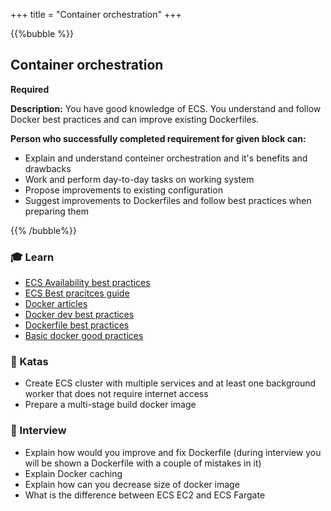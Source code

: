 +++
title = "Container orchestration"
+++

{{%bubble %}}

## Container orchestration

**Required**

**Description:** You have good knowledge of ECS. You understand and follow Docker best practices and can improve existing Dockerfiles.

**Person who successfully completed requirement for given block can:**

- Explain and understand conteiner orchestration and it's benefits and drawbacks
- Work and perform day-to-day tasks on working system
- Propose improvements to existing configuration
- Suggest improvements to Dockerfiles and follow best practices when preparing them

{{% /bubble%}}

### 🎓 Learn
* [ECS Availability best practices](https://aws.amazon.com/blogs/containers/amazon-ecs-availability-best-practices/)
* [ECS Best pracitces guide](https://github.com/awsdocs/amazon-ecs-bestpractices-guide/blob/main/doc_source/index.md)
* [Docker articles](https://pythonspeed.com/docker/)
* [Docker dev best practices](https://docs.docker.com/develop/dev-best-practices/)
* [Dockerfile best practices](https://docs.docker.com/develop/develop-images/dockerfile_best-practices/)
* [Basic docker good practices](https://www.docker.com/blog/intro-guide-to-dockerfile-best-practices/)

### 📝 Katas
* Create ECS cluster with multiple services and at least one background worker that does not require internet access
* Prepare a multi-stage build docker image

### 🎤 Interview
* Explain how would you improve and fix Dockerfile (during interview you will be shown a Dockerfile with a couple of mistakes in it)
* Explain Docker caching
* Explain how can you decrease size of docker image
* What is the difference between ECS EC2 and ECS Fargate
